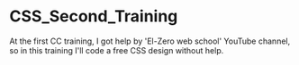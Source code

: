 # CSS_Second_Training
At the first CC training, I got help by 'El-Zero web school' YouTube channel, so in this training I'll code a free CSS design without help.
